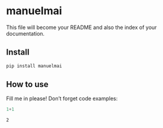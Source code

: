 manuelmai
================

<!-- WARNING: THIS FILE WAS AUTOGENERATED! DO NOT EDIT! -->

This file will become your README and also the index of your
documentation.

## Install

``` sh
pip install manuelmai
```

## How to use

Fill me in please! Don’t forget code examples:

``` python
1+1
```

    2
